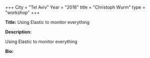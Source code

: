 +++
City = "Tel Aviv"
Year = "2016"
title = "Christoph Wurm"
type = "workshop"
+++

<div class="span-15  ">
  <div class="span-15  last ">
  <p><strong>Title:</strong>
  Using Elastic to monitor everything
  </p>

  <p><strong>Description:</strong></p>

  <p>Using Elastic to monitor everything</p>
      <p><strong>Bio:</strong></p>

  <p></p>

  </div>
</div>
